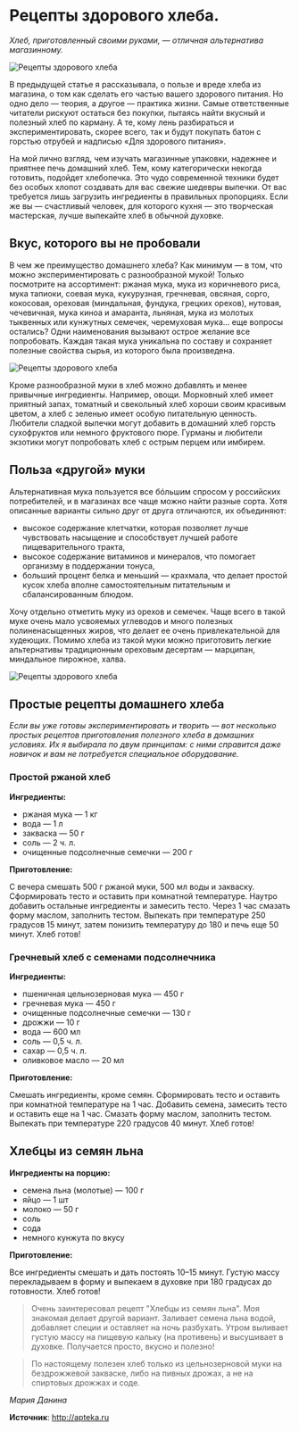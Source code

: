 # Рецепты здорового хлеба.
_Хлеб, приготовленный своими руками, — отличная альтернатива магазинному._

![Рецепты здорового хлеба](/images/Kulinar/Bread/health_bread_001.jpg 'Рецепты здорового хлеба')

В предыдущей статье я рассказывала, о пользе и вреде хлеба из магазина, о том как сделать его частью вашего здорового питания. Но одно дело — теория, а другое — практика жизни. Самые ответственные читатели рискуют остаться без покупки, пытаясь найти вкусный и полезный хлеб по карману. А те, кому лень разбираться и экспериментировать, скорее всего, так и будут покупать батон с горстью отрубей и надписью «Для здорового питания».

На мой лично взгляд, чем изучать магазинные упаковки, надежнее и приятнее печь домашний хлеб. Тем, кому категорически некогда готовить, подойдет хлебопечка. Это чудо современной техники будет без особых хлопот создавать для вас свежие шедевры выпечки. От вас требуется лишь загрузить ингредиенты в правильных пропорциях. Если же вы — счастливый человек, для которого кухня — это творческая мастерская, лучше выпекайте хлеб в обычной духовке.

## Вкус, которого вы не пробовали

В чем же преимущество домашнего хлеба? Как минимум — в том, что можно экспериментировать с разнообразной мукой! Только посмотрите на ассортимент: ржаная мука, мука из коричневого риса, мука тапиоки, соевая мука, кукурузная, гречневая, овсяная, сорго, кокосовая, ореховая (миндальная, фундука, грецких орехов), нутовая, чечевичная, мука киноа и амаранта, льняная, мука из молотых тыквенных или кунжутных семечек, черемуховая мука… еще вопросы остались? Одни наименования вызывают острое желание все попробовать. Каждая такая мука уникальна по составу и сохраняет полезные свойства сырья, из которого была произведена.

![Рецепты здорового хлеба](/images/Kulinar/Bread/health_bread_002.jpg 'Рецепты здорового хлеба')

Кроме разнообразной муки в хлеб можно добавлять и менее привычные ингредиенты. Например, овощи. Морковный хлеб имеет приятный запах, томатный и свекольный хлеб хороши своим красивым цветом, а хлеб с зеленью имеет особую питательную ценность. Любители сладкой выпечки могут добавить в домашний хлеб горсть сухофруктов или немного фруктового пюре. Гурманы и любители экзотики могут попробовать хлеб с острым перцем или имбирем.

## Польза «другой» муки

Альтернативная мука пользуется все бóльшим спросом у российских потребителей, и в магазинах все чаще можно найти разные сорта. Хотя описанные варианты сильно друг от друга отличаются, их объединяют:

- высокое содержание клетчатки, которая позволяет лучше чувствовать насыщение и способствует лучшей работе пищеварительного тракта,
- высокое содержание витаминов и минералов, что помогает организму в поддержании тонуса,
- больший процент белка и меньший — крахмала, что делает простой кусок хлеба вполне самостоятельным питательным и сбалансированным блюдом.

Хочу отдельно отметить муку из орехов и семечек. Чаще всего в такой муке очень мало усвояемых углеводов и много полезных полиненасыщенных жиров, что делает ее очень привлекательной для худеющих. Помимо хлеба из такой муки можно приготовить легкие альтернативы традиционным ореховым десертам — марципан, миндальное пирожное, халва.

![Рецепты здорового хлеба](/images/Kulinar/Bread/health_bread_003.jpg 'Рецепты здорового хлеба')

## Простые рецепты домашнего хлеба

_Если вы уже готовы экспериментировать и творить — вот несколько простых рецептов приготовления полезного хлеба в домашних условиях. Их я выбирала по двум принципам: с ними справится даже новичок и вам не потребуется специальное оборудование._

### Простой ржаной хлеб

**Ингредиенты:**

- ржаная мука — 1 кг
- вода — 1 л
- закваска — 50 г
- соль — 2 ч. л.
- очищенные подсолнечные семечки — 200 г

**Приготовление:**

С вечера смешать 500 г ржаной муки, 500 мл воды и закваску. Сформировать тесто и оставить при комнатной температуре. Наутро добавить остальные ингредиенты и замесить тесто. Через 1 час смазать форму маслом, заполнить тестом. Выпекать при температуре 250 градусов 15 минут, затем понизить температуру до 180 и печь еще 50 минут. Хлеб готов!

### Гречневый хлеб с семенами подсолнечника

**Ингредиенты:**

- пшеничная цельнозерновая мука — 450 г
- гречневая мука — 450 г
- очищенные подсолнечные семечки — 130 г
- дрожжи — 10 г
- вода — 600 мл
- соль — 0,5 ч. л.
- сахар — 0,5 ч. л.
- оливковое масло — 20 мл

**Приготовление:**

Смешать ингредиенты, кроме семян. Сформировать тесто и оставить при комнатной температуре на 1 час. Добавить семена, замесить тесто и оставить еще на 1 час. Смазать форму маслом, заполнить тестом. Выпекать при температуре 220 градусов 40 минут. Хлеб готов!

## Хлебцы из семян льна

**Ингредиенты на порцию:**

- семена льна (молотые) — 100 г
- яйцо — 1 шт
- молоко — 50 г
- соль
- сода
- немного кунжута по вкусу

**Приготовление:**

Все ингредиенты смешать и дать постоять 10–15 минут. Густую массу перекладываем в форму и выпекаем в духовке при 180 градусах до готовности. Хлеб готов!

> Очень заинтересовал рецепт "Хлебцы из семян льна". Моя знакомая делает другой вариант. Заливает семена льна водой, добавляет специи и оставляет на ночь разбухать. Утром выливает густую массу на пищевую кальку (на противень) и высушивает в духовке. Получается просто, вкусно и полезно!

> По настоящему полезен хлеб только из цельнозерновой муки на бездрожжевой закваске, либо на пивных дрожах, а не на спиртовых дрожжах и соде.

_Мария Данина_

**Источник**: http://apteka.ru
